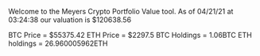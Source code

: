 Welcome to the Meyers Crypto Portfolio Value tool. 
As of 04/21/21 at 03:24:38 our valuation is $120638.56 

BTC Price = $55375.42
 ETH Price = $2297.5
BTC Holdings = 1.06BTC
 ETH holdings = 26.960005962ETH 

